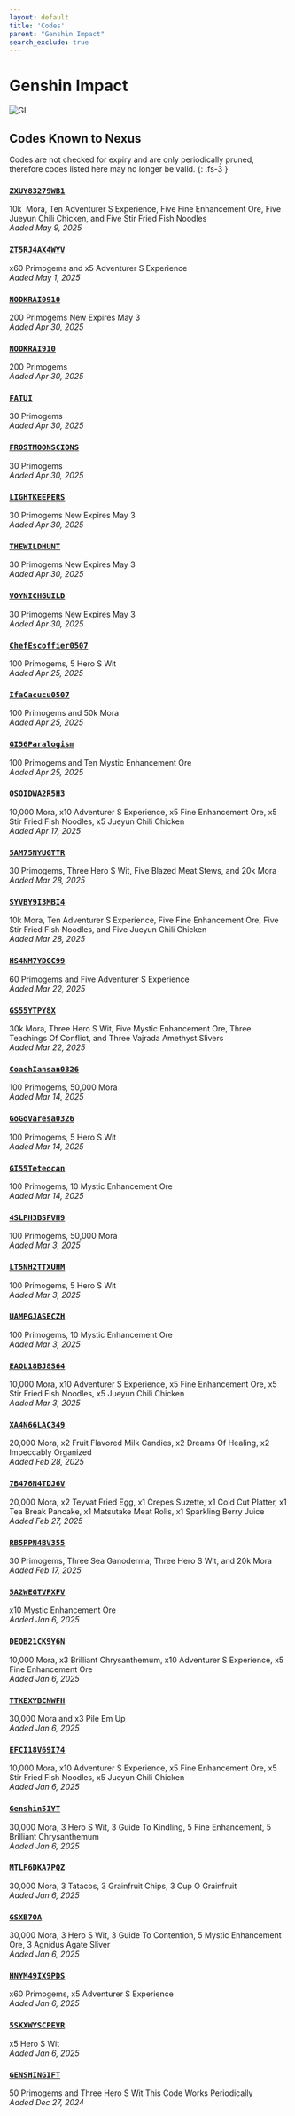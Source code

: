 ```yaml
---
layout: default
title: 'Codes'
parent: "Genshin Impact"
search_exclude: true
---
```


# Genshin Impact

![GI](https://cdn.discordapp.com/emojis/1323743234974814211.png)

## Codes Known to Nexus

Codes are not checked for expiry and are only periodically pruned, therefore codes listed here may no longer be valid.
{: .fs-3 }

### [`ZXUY83279WB1`](https://genshin.hoyoverse.com/en/gift?code=ZXUY83279WB1)

10k  Mora, Ten Adventurer S Experience, Five Fine Enhancement Ore, Five Jueyun Chili Chicken, and Five Stir Fried Fish Noodles<br />*Added May 9, 2025*

### [`ZT5RJ4AX4WYV`](https://genshin.hoyoverse.com/en/gift?code=ZT5RJ4AX4WYV)

x60 Primogems and x5 Adventurer S Experience<br />*Added May 1, 2025*

### [`NODKRAI0910`](https://genshin.hoyoverse.com/en/gift?code=NODKRAI0910)

200 Primogems  New   Expires May 3<br />*Added Apr 30, 2025*

### [`NODKRAI910`](https://genshin.hoyoverse.com/en/gift?code=NODKRAI910)

200 Primogems<br />*Added Apr 30, 2025*

### [`FATUI`](https://genshin.hoyoverse.com/en/gift?code=FATUI)

30 Primogems<br />*Added Apr 30, 2025*

### [`FROSTMOONSCIONS`](https://genshin.hoyoverse.com/en/gift?code=FROSTMOONSCIONS)

30 Primogems<br />*Added Apr 30, 2025*

### [`LIGHTKEEPERS`](https://genshin.hoyoverse.com/en/gift?code=LIGHTKEEPERS)

30 Primogems  New   Expires May 3<br />*Added Apr 30, 2025*

### [`THEWILDHUNT`](https://genshin.hoyoverse.com/en/gift?code=THEWILDHUNT)

30 Primogems  New   Expires May 3<br />*Added Apr 30, 2025*

### [`VOYNICHGUILD`](https://genshin.hoyoverse.com/en/gift?code=VOYNICHGUILD)

30 Primogems  New   Expires May 3<br />*Added Apr 30, 2025*

### [`ChefEscoffier0507`](https://genshin.hoyoverse.com/en/gift?code=ChefEscoffier0507)

100 Primogems, 5 Hero S Wit<br />*Added Apr 25, 2025*

### [`IfaCacucu0507`](https://genshin.hoyoverse.com/en/gift?code=IfaCacucu0507)

100 Primogems and 50k Mora<br />*Added Apr 25, 2025*

### [`GI56Paralogism`](https://genshin.hoyoverse.com/en/gift?code=GI56Paralogism)

100 Primogems and Ten Mystic Enhancement Ore<br />*Added Apr 25, 2025*

### [`OSOIDWA2R5H3`](https://genshin.hoyoverse.com/en/gift?code=OSOIDWA2R5H3)

10,000 Mora, x10 Adventurer S Experience, x5 Fine Enhancement Ore, x5 Stir Fried Fish Noodles, x5 Jueyun Chili Chicken<br />*Added Apr 17, 2025*

### [`5AM75NYUGTTR`](https://genshin.hoyoverse.com/en/gift?code=5AM75NYUGTTR)

30 Primogems, Three Hero S Wit, Five Blazed Meat Stews, and 20k Mora<br />*Added Mar 28, 2025*

### [`SYVBY9I3MBI4`](https://genshin.hoyoverse.com/en/gift?code=SYVBY9I3MBI4)

10k Mora, Ten Adventurer S Experience, Five Fine Enhancement Ore, Five Stir Fried Fish Noodles, and Five Jueyun Chili Chicken<br />*Added Mar 28, 2025*

### [`HS4NM7YDGC99`](https://genshin.hoyoverse.com/en/gift?code=HS4NM7YDGC99)

60 Primogems and Five Adventurer S Experience<br />*Added Mar 22, 2025*

### [`GS55YTPY8X`](https://genshin.hoyoverse.com/en/gift?code=GS55YTPY8X)

30k Mora, Three Hero S Wit, Five Mystic Enhancement Ore, Three Teachings Of Conflict, and Three Vajrada Amethyst Slivers<br />*Added Mar 22, 2025*

### [`CoachIansan0326`](https://genshin.hoyoverse.com/en/gift?code=CoachIansan0326)

100 Primogems, 50,000 Mora<br />*Added Mar 14, 2025*

### [`GoGoVaresa0326`](https://genshin.hoyoverse.com/en/gift?code=GoGoVaresa0326)

100 Primogems, 5 Hero S Wit<br />*Added Mar 14, 2025*

### [`GI55Teteocan`](https://genshin.hoyoverse.com/en/gift?code=GI55Teteocan)

100 Primogems, 10 Mystic Enhancement Ore<br />*Added Mar 14, 2025*

### [`4SLPH3BSFVH9`](https://genshin.hoyoverse.com/en/gift?code=4SLPH3BSFVH9)

100 Primogems, 50,000 Mora<br />*Added Mar 3, 2025*

### [`LT5NH2TTXUHM`](https://genshin.hoyoverse.com/en/gift?code=LT5NH2TTXUHM)

100 Primogems, 5 Hero S Wit<br />*Added Mar 3, 2025*

### [`UAMPGJASECZH`](https://genshin.hoyoverse.com/en/gift?code=UAMPGJASECZH)

100 Primogems, 10 Mystic Enhancement Ore<br />*Added Mar 3, 2025*

### [`EAOL18BJ8S64`](https://genshin.hoyoverse.com/en/gift?code=EAOL18BJ8S64)

10,000 Mora, x10 Adventurer S Experience, x5 Fine Enhancement Ore, x5 Stir Fried Fish Noodles, x5 Jueyun Chili Chicken<br />*Added Mar 3, 2025*

### [`XA4N66LAC349`](https://genshin.hoyoverse.com/en/gift?code=XA4N66LAC349)

20,000 Mora, x2 Fruit Flavored Milk Candies, x2 Dreams Of Healing, x2 Impeccably Organized<br />*Added Feb 28, 2025*

### [`7B476N4TDJ6V`](https://genshin.hoyoverse.com/en/gift?code=7B476N4TDJ6V)

20,000 Mora, x2 Teyvat Fried Egg, x1 Crepes Suzette, x1 Cold Cut Platter, x1 Tea Break Pancake, x1 Matsutake Meat Rolls, x1 Sparkling Berry Juice<br />*Added Feb 27, 2025*

### [`RB5PPN4BV355`](https://genshin.hoyoverse.com/en/gift?code=RB5PPN4BV355)

30 Primogems, Three Sea Ganoderma, Three Hero S Wit, and 20k Mora<br />*Added Feb 17, 2025*

### [`5A2WEGTVPXFV`](https://genshin.hoyoverse.com/en/gift?code=5A2WEGTVPXFV)

x10 Mystic Enhancement Ore<br />*Added Jan 6, 2025*

### [`DEOB21CK9Y6N`](https://genshin.hoyoverse.com/en/gift?code=DEOB21CK9Y6N)

10,000 Mora, x3 Brilliant Chrysanthemum, x10 Adventurer S Experience, x5 Fine Enhancement Ore<br />*Added Jan 6, 2025*

### [`TTKEXYBCNWFH`](https://genshin.hoyoverse.com/en/gift?code=TTKEXYBCNWFH)

30,000 Mora and x3 Pile  Em Up<br />*Added Jan 6, 2025*

### [`EFCI18V69I74`](https://genshin.hoyoverse.com/en/gift?code=EFCI18V69I74)

10,000 Mora, x10 Adventurer S Experience, x5 Fine Enhancement Ore, x5 Stir Fried Fish Noodles, x5 Jueyun Chili Chicken<br />*Added Jan 6, 2025*

### [`Genshin51YT`](https://genshin.hoyoverse.com/en/gift?code=Genshin51YT)

30,000 Mora, 3 Hero S Wit, 3 Guide To Kindling, 5 Fine Enhancement, 5 Brilliant Chrysanthemum<br />*Added Jan 6, 2025*

### [`MTLF6DKA7PQZ`](https://genshin.hoyoverse.com/en/gift?code=MTLF6DKA7PQZ)

30,000 Mora, 3 Tatacos, 3 Grainfruit Chips, 3 Cup O Grainfruit<br />*Added Jan 6, 2025*

### [`GSXB7OA`](https://genshin.hoyoverse.com/en/gift?code=GSXB7OA)

30,000 Mora, 3 Hero S Wit, 3 Guide To Contention, 5 Mystic Enhancement Ore, 3 Agnidus Agate Sliver<br />*Added Jan 6, 2025*

### [`HNYM49IX9PDS`](https://genshin.hoyoverse.com/en/gift?code=HNYM49IX9PDS)

x60 Primogems, x5 Adventurer S Experience<br />*Added Jan 6, 2025*

### [`5SKXWYSCPEVR`](https://genshin.hoyoverse.com/en/gift?code=5SKXWYSCPEVR)

x5 Hero S Wit<br />*Added Jan 6, 2025*

### [`GENSHINGIFT`](https://genshin.hoyoverse.com/en/gift?code=GENSHINGIFT)

50 Primogems and Three Hero S Wit  This Code Works Periodically<br />*Added Dec 27, 2024*